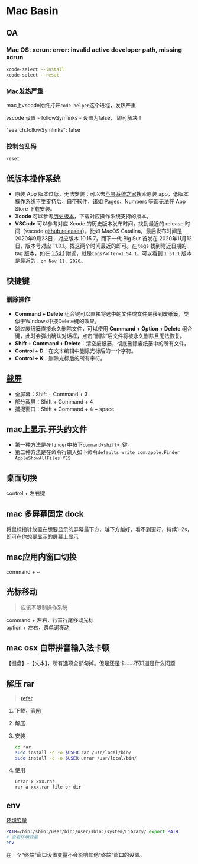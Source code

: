 # Mac Basin

## QA

### Mac OS: xcrun: error: invalid active developer path, missing xcrun

```bash
xcode-select --install
xcode-select --reset
```

### Mac发热严重

mac上vscode始终打开`code helper`这个进程，发热严重

vscode 设置 - followSymlinks - 设置为false， 即可解决！

"search.followSymlinks": false

### 控制台乱码

`reset`

## 低版本操作系统

- 原装 App 版本过低，无法安装；可以去[苹果系统之家](https://macoshome.com)搜索原装 app，低版本操作系统不受支持后，自带软件，诸如 Pages、Numbers 等都无法在 App Store 下载安装。  
- **Xcode** 可以参考[历史版本](./xcode#history-version)，下载对应操作系统支持的版本。  
- **VSCode** 可以参考对应 Xcode 的历史版本发布时间，找到最近的 release 时间（vscode [github releases](https://github.com/microsoft/vscode/releases)）。比如 MacOS Catalina，最后发布时间是 2020年9月23日，对应版本  10.15.7，而下一代 Big Sur 首发在 2020年11月12日，版本号对应 11.0.1。找这两个时间最近的即可。在 tags 找到附近日期的 tag 版本，如在 [1.54.1](https://github.com/microsoft/vscode/tags?after=1.54.1) 附近，就是`tags?after=1.54.1`，可以看到 `1.51.1` 版本是最近的，`on Nov 11, 2020`。

## 快捷键

### 删除操作

- **Command + Delete** 组合键可以直接将选中的文件或文件夹移到废纸篓，类似于Windows中按Delete键的效果。
- 跳过废纸篓直接永久删除文件，可以使用 **Command + Option + Delete** 组合键，此时会弹出确认对话框，点击“删除”后文件将被永久删除且无法恢复。
- **Shift + Command + Delete**：清空废纸篓，彻底删除废纸篓中的所有文件。
- **Control + D**：在文本编辑中删除光标后的一个字符。
- **Control + K**：删除光标后的所有字符。

## [截屏](https://support.apple.com/zh-cn/HT201361)

- 全屏幕：Shift + Command + 3
- 部分截屏：Shift + Command + 4
- 捕捉窗口：Shift + Command + 4 + space

## mac上显示.开头的文件

- 第一种方法是在`finder`中按下`command+shift+.`键。
- 第二种方法是在命令行输入如下命令`defaults write com.apple.Finder AppleShowAllFiles YES`

## 桌面切换

control + 左右键

## mac 多屏幕固定 dock

将鼠标指针放置在想要显示的屏幕最下方，越下方越好，看不到更好，持续1-2s，即可在你想要显示的屏幕上显示

## mac应用内窗口切换

command + ~

## 光标移动

> 应该不限制操作系统

command + 左右，行首行尾移动光标  
option + 左右，跨单词移动

## mac osx 自带拼音输入法卡顿

【键盘】-【文本】，所有选项全部勾掉。但是还是卡……不知道是什么问题

## 解压 rar

> [refer](https://www.cnblogs.com/ningy1009/p/16571791.html)

1. 下载，[官网](https://www.rarlab.com/download.htm)
2. 解压
3. 安装

    ```bash
    cd rar
    sudo install -c -o $USER rar /usr/local/bin/
    sudo install -c -o $USER unrar /usr/local/bin/
    ```

4. 使用

    ```bash
    unrar x xxx.rar
    rar a xxx.rar file or dir
    ```

## env

[环境变量](https://support.apple.com/zh-cn/guide/terminal/apd382cc5fa-4f58-4449-b20a-41c53c006f8f/mac)

```bash
PATH=/bin:/sbin:/user/bin:/user/sbin:/system/Library/ export PATH
# 查看环境变量
env
```

在一个“终端”窗口设置变量不会影响其他“终端”窗口的设置。
